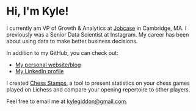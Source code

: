 # Hi, I'm Kyle!

I currently am VP of Growth & Analytics at [Jobcase](https://www.jobcase.com/) in Cambridge, MA. I previously was a Senior Data Scientist at Instagram. My career has been about using data to make better business decisions.

In addition to my GitHub, you can check out:
- [My personal website/blog](http://www.kylegiddon.com)
- [My LinkedIn profile](https://www.linkedin.com/in/kyle-giddon/)

I created [Chess Stamps](https://github.com/khgiddon/chess-stamps), a tool to present statistics on your chess games played on Lichess and compare your opening repertoire to other players.

Feel free to email me at kylegiddon@gmail.com.
